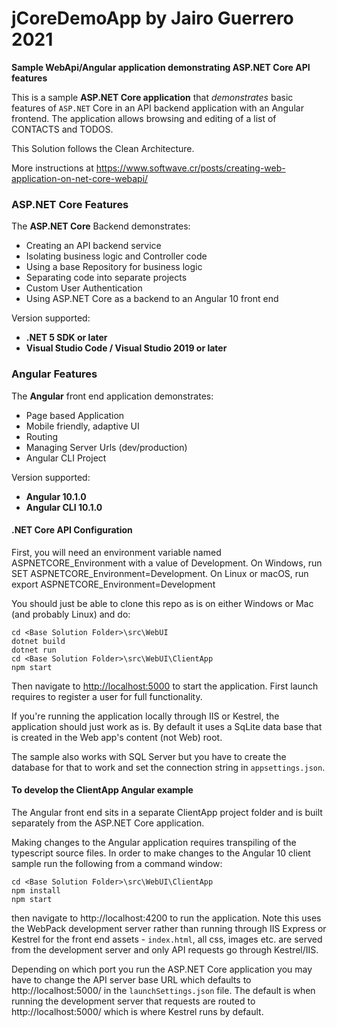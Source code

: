 # jCoreDemoApp by Jairo Guerrero 2021

**Sample WebApi/Angular application demonstrating ASP.NET Core API features**

This is a sample **ASP.NET Core application** that *demonstrates* basic features of `ASP.NET` Core in an API backend application with an Angular frontend. The application allows browsing and editing of a list of CONTACTS and TODOS. 

This Solution follows the Clean Architecture.

More instructions at https://www.softwave.cr/posts/creating-web-application-on-net-core-webapi/


### ASP.NET Core Features
The **ASP.NET Core** Backend demonstrates:

* Creating an API backend service
* Isolating business logic and Controller code
* Using a base Repository for business logic
* Separating code into separate projects
* Custom User Authentication
* Using ASP.NET Core as a backend to an Angular 10 front end

Version supported:  
* **.NET 5 SDK or later**
* **Visual Studio Code / Visual Studio 2019 or later**

### Angular Features
The **Angular** front end application demonstrates:

* Page based Application
* Mobile friendly, adaptive UI
* Routing
* Managing Server Urls (dev/production)
* Angular CLI Project

Version supported:  
* **Angular 10.1.0**  
* **Angular CLI 10.1.0**


#### .NET Core API Configuration
First, you will need an environment variable named ASPNETCORE_Environment with a value of Development. On Windows, run SET ASPNETCORE_Environment=Development. On Linux or macOS, run export ASPNETCORE_Environment=Development

You should just be able to clone this repo as is on either Windows or Mac (and probably Linux) and do:

```
cd <Base Solution Folder>\src\WebUI
dotnet build
dotnet run
cd <Base Solution Folder>\src\WebUI\ClientApp
npm start
```

Then navigate to [http://localhost:5000](http://localhost:5000) to start the application. First launch requires to register a user for full functionality.

If you're running the application locally through IIS or Kestrel, the application should just work as is. By default it uses a SqLite data base that is created in the Web app's content (not Web) root. 

The sample also works with SQL Server but you have to create the database for that to work and set the connection string in `appsettings.json`. 

#### To develop the ClientApp Angular example
The Angular front end sits in a separate ClientApp project folder and is built separately from the ASP.NET Core application.

Making changes to the Angular application requires transpiling of the typescript source files. In order to make changes to the Angular 10 client sample run the following from a command window:

```
cd <Base Solution Folder>\src\WebUI\ClientApp
npm install
npm start
```

then navigate to http://localhost:4200 to run the application. Note this uses the WebPack development server rather than running through IIS Express or Kestrel for the front end assets - `index.html`, all css, images etc. are served from the development server and only API requests go through Kestrel/IIS.

Depending on which port you run the ASP.NET Core application you may have to change the API server base URL which defaults to http://localhost:5000/ in the `launchSettings.json` file. The default is when running the development server that requests are routed to http://localhost:5000/ which is where Kestrel runs by default.


